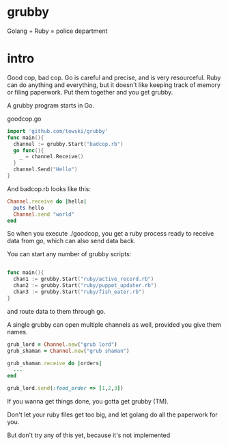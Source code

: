 grubby
======

Golang + Ruby = police department


intro
======
Good cop, bad cop. Go is careful and precise, and is very resourceful. Ruby can do anything and 
everything, but it doesn't like keeping track of memory or filing paperwork. 
Put them together and you get grubby.

A grubby program starts in Go. 

goodcop.go

```go
import 'github.com/towski/grubby'
func main(){
  channel := grubby.Start("badcop.rb")
  go func(){
    _ = channel.Receive()
  }
  channel.Send("Hello")
}

```

And badcop.rb looks like this:

```ruby
Channel.receive do |hello|
  puts hello
  Channel.send "world"
end
```

So when you execute ./goodcop, you get a ruby process ready to receive data from go, which can also send data back.

You can start any number of grubby scripts:
```go

func main(){
  chan1 := grubby.Start("ruby/active_record.rb")
  chan2 := grubby.Start("ruby/puppet_updater.rb")
  chan3 := grubby.Start("ruby/fish_eater.rb")
}

```

and route data to them through go.

A single grubby can open multiple channels as well, provided you give them names.
```ruby
grub_lord = Channel.new("grub lord")
grub_shaman = Channel.new("grub shaman")

grub_shaman.receive do |orders|
  ...
end

grub_lord.send(:food_order => [1,2,3])
```

If you wanna get things done, you gotta get grubby (TM).

Don't let your ruby files get too big, and let golang do all the paperwork for you.

But don't try any of this yet, because it's not implemented


